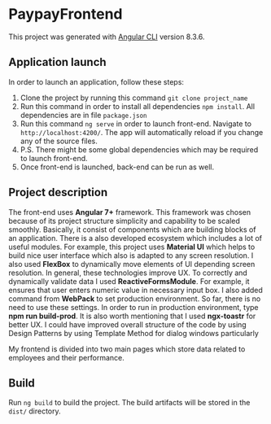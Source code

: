 # PaypayFrontend

This project was generated with [Angular CLI](https://github.com/angular/angular-cli) version 8.3.6.

## Application launch

In order to launch an application, follow these steps:

1. Clone the project by running this command `git clone project_name`
2. Run this command in order to install all dependencies `npm install`. All dependencies are in file `package.json`
3. Run this command `ng serve` in order to launch front-end. Navigate to `http://localhost:4200/`. The app will automatically reload if you change any of the source files.
4. P.S. There might be some global dependencies which may be required to launch front-end. 
5. Once front-end is launched, back-end can be run as well.

## Project description
The front-end uses **Angular 7+** framework. This framework was chosen because of its project structure simplicity and capability to be scaled smoothly. Basically, 
it consist of components which are building blocks of an application. There is a also developed ecosystem which includes a lot of useful modules. 
For example, this project uses **Material UI** which helps to build nice user interface which also is adapted to any screen resolution. 
I also used **FlexBox** to dynamically move elements of UI depending screen resolution. In general, these technologies improve UX.
To correctly and dynamically validate data I used **ReactiveFormsModule**. For example, it ensures that user enters numeric value in necessary input box. 
I also added command from **WebPack** to set production environment. So far, there is no need to use these settings. In order to run in production environment,
type **npm run build-prod**. It is also worth mentioning that I used **ngx-toastr** for better UX. 
I could have improved overall structure of the code by using Design Patterns by using Template Method for dialog windows particularly

My frontend is divided into two main pages which store data related to employees and their performance.

## Build

Run `ng build` to build the project. The build artifacts will be stored in the `dist/` directory.
